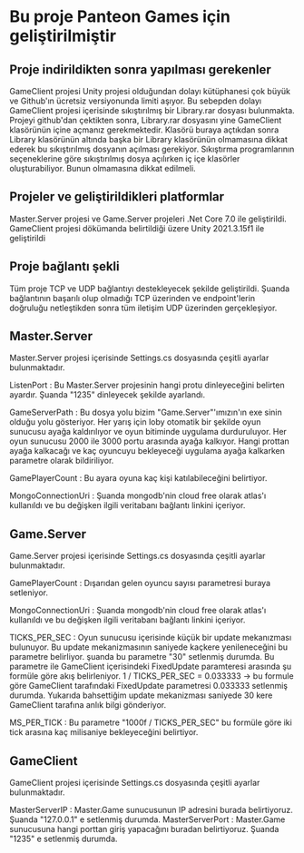 # Bu proje Panteon Games için geliştirilmiştir

## Proje indirildikten sonra yapılması gerekenler
GameClient projesi Unity projesi olduğundan dolayı kütüphanesi çok büyük ve Github'ın ücretsiz versiyonunda limiti aşıyor.
Bu sebepden dolayı GameClient projesi içerisinde sıkıştırılmış bir Library.rar dosyası bulunmakta. Projeyi github'dan çektikten sonra,
Library.rar dosyasını yine GameClient klasörünün içine açmanız gerekmektedir. Klasörü buraya açtıkdan sonra Library klasörünün altında başka bir Library
klasörünün olmamasına dikkat ederek bu sıkıştırılmış dosyanın açılması gerekiyor. Sıkıştırma programlarının seçeneklerine göre sıkıştırılmış dosya açılırken
iç içe klasörler oluşturabiliyor. Bunun olmamasına dikkat edilmeli.

## Projeler ve geliştirildikleri platformlar
Master.Server projesi ve Game.Server projeleri .Net Core 7.0 ile geliştirildi.
GameClient projesi dökümanda belirtildiği üzere Unity 2021.3.15f1 ile geliştirildi

## Proje bağlantı şekli
Tüm proje TCP ve UDP bağlantıyı destekleyecek şekilde geliştirildi. Şuanda bağlantının başarılı olup olmadığı TCP üzerinden ve endpoint'lerin doğruluğu netleştikden sonra
tüm iletişim UDP üzerinden gerçekleşiyor.

## Master.Server
Master.Server projesi içerisinde Settings.cs dosyasında çeşitli ayarlar bulunmaktadır.

ListenPort 			: Bu Master.Server projesinin hangi protu dinleyeceğini belirten ayardır. Şuanda "1235" dinleyecek şekilde ayarlandı.

GameServerPath  	: Bu dosya yolu bizim "Game.Server"'ımızın'ın exe sinin olduğu yolu gösteriyor. Her yarış için loby otomatik bir şekilde oyun sunucusu ayağa kaldırılıyor ve
oyun bitiminde uygulama durduruluyor. Her oyun sunucusu 2000 ile 3000 portu arasında ayağa kalkıyor. Hangi prottan ayağa kalkacağı ve kaç oyuncuyu bekleyeceği
uygulama ayağa kalkarken parametre olarak bildiriliyor.

GamePlayerCount    	: Bu ayara oyuna kaç kişi katılabileceğini belirtiyor.

MongoConnectionUri 	: Şuanda mongodb'nin cloud free olarak atlas'ı kullanıldı ve bu değişken ilgili veritabanı bağlantı linkini içeriyor.


## Game.Server
Game.Server projesi içerisinde Settings.cs dosyasında çeşitli ayarlar bulunmaktadır.

GamePlayerCount    	: Dışarıdan gelen oyuncu sayısı parametresi buraya setleniyor. 

MongoConnectionUri 	: Şuanda mongodb'nin cloud free olarak atlas'ı kullanıldı ve bu değişken ilgili veritabanı bağlantı linkini içeriyor.

TICKS_PER_SEC 		: Oyun sunucusu içerisinde küçük bir update mekanızması bulunuyor. Bu update mekanizmasının saniyede kaçkere yenileneceğini bu parametre belirliyor.
					  şuanda bu parametre "30" setlenmiş durumda. Bu parametre ile GameClient içerisindeki FixedUpdate paramteresi arasında şu formüle göre akış belirleniyor.
					  1 / TICKS_PER_SEC = 0.033333 -> bu formule göre GameClient tarafındaki FixedUpdate parametresi 0.033333 setlenmiş durumda. Yukarıda bahsettiğim update
					  mekanizması saniyede 30 kere GameClient tarafına anlık bilgi gönderiyor.
					  
MS_PER_TICK 		: Bu parametre "1000f / TICKS_PER_SEC" bu formüle göre iki tick arasına kaç milisaniye bekleyeceğini belirtiyor.

## GameClient
GameClient projesi içerisinde Settings.cs dosyasında çeşitli ayarlar bulunmaktadır.

MasterServerIP 		: Master.Game sunucusunun IP adresini burada belirtiyoruz. Şuanda "127.0.0.1" e setlenmiş durumda.
MasterServerPort 	: Master.Game sunucusuna hangi porttan giriş yapacağını buradan belirtiyoruz. Şuanda "1235" e setlenmiş durumda.
